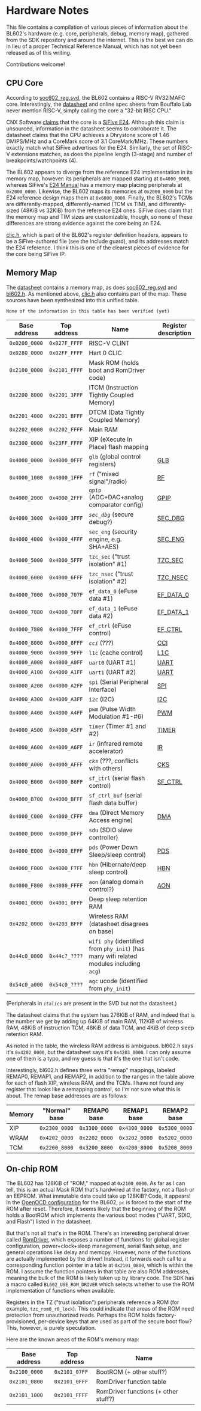 Hardware Notes
==============

This file contains a compilation of various pieces of information about the
BL602's hardware (e.g. core, peripherals, debug, memory map), gathered from
the SDK repository and around the internet. This is the best we can do in lieu
of a proper Technical Reference Manual, which has not yet been released as of
this writing.

Contributions welcome!

CPU Core
--------
According to [soc602_reg.svd][2], the BL602 contains a RISC-V RV32IMAFC core.
Interestingly, the [datasheet][1] and online spec sheets from Bouffalo Lab
never mention RISC-V, simply calling the core a "32-bit RISC CPU."

CNX Software [claims][5] that the core is a [SiFive E24][6]. Although this
claim is unsourced, information in the datasheet seems to corroborate it. The
datasheet claims that the CPU achieves a Dhrystone score of 1.46 DMIPS/MHz and
a CoreMark score of 3.1 CoreMark/MHz. These numbers exactly match what SiFive
advertises for the E24. Similarly, the set of RISC-V extensions matches, as
does the pipeline length (3-stage) and number of breakpoints/watchpoints (4).

The BL602 appears to diverge from the reference E24 implementation in its
memory map, however: its peripherals are mapped starting at `0x4000_0000`,
whereas SiFive's [E24 Manual][7] has a memory map placing peripherals at
`0x2000_0000`. Likewise, the BL602 maps its memories at `0x2000_0000` but the
E24 reference design maps them at `0x6000_0000`. Finally, the BL602's TCMs are
differently-mapped, differently-named (TCM vs TIM), and differently-sized
(48KiB vs 32KiB) from the reference E24 ones. SiFive does claim that the memory
map and TIM sizes are customizable, though, so none of these differences are
strong evidence against the core being an E24.

[clic.h][4], which is part of the BL602's register definition headers, appears
to be a SiFive-authored file (see the include guard), and its addresses match
the E24 reference. I think this is one of the clearest pieces of evidence for
the core being SiFive IP.

Memory Map
----------
The [datasheet][1] contains a memory map, as does [soc602_reg.svd][2] and
[bl602.h][3]. As mentioned above, [clic.h][4] also contains part of the map. These sources have been synthesized into this unified table.

```
None of the information in this table has been verified (yet)
```

| Base address  | Top address   |  Name                                                                                    | Register description                |
|---------------|---------------|------------------------------------------------------------------------------------------|-------------------------------------|
| `0x0200_0000` | `0x027F_FFFF` |  RISC-V CLINT                                                                            |                                     |
| `0x0280_0000` | `0x02FF_FFFF` |  Hart 0 CLIC                                                                             |                                     |
| `0x2100_0000` | `0x2101_FFFF` |  Mask ROM (holds boot and RomDriver code)                                                |                                     |
| `0x2200_8000` | `0x2201_3FFF` |  ITCM (Instruction Tightly Coupled Memory)                                               |                                     |
| `0x2201_4000` | `0x2201_BFFF` |  DTCM (Data Tightly Coupled Memory)                                                      |                                     |
| `0x2202_0000` | `0x2202_FFFF` |  Main RAM                                                                                |                                     |
| `0x2300_0000` | `0x23FF_FFFF` |  XIP (eXecute In Place) flash mapping                                                    |                                     |
| `0x4000_0000` | `0x4000_0FFF` |  `glb` (global control registers)                                                        | [GLB](registers/glb.md)             |
| `0x4000_1000` | `0x4000_1FFF` |  `rf` ("mixed signal"/radio)                                                             | [RF](registers/rf.md)               |
| `0x4000_2000` | `0x4000_2FFF` |  `gpip` (ADC+DAC+analog comparator config)                                               | [GPIP](registers/gpip.md)           |
| `0x4000_3000` | `0x4000_3FFF` |  *`sec_dbg`* (secure debug?)                                                             | [SEC_DBG](registers/sec_dbg.md)     |
| `0x4000_4000` | `0x4000_4FFF` |  `sec_eng` (security engine, e.g. SHA+AES)                                               | [SEC_ENG](registers/sec_eng.md)     |
| `0x4000_5000` | `0x4000_5FFF` |  `tzc_sec` ("trust isolation" #1)                                                        | [TZC_SEC](registers/tzc_sec.md)     |
| `0x4000_6000` | `0x4000_6FFF` |  `tzc_nsec` ("trust isolation" #2)                                                       | [TZC_NSEC](registers/tzc_nsec.md)   |
| `0x4000_7000` | `0x4000_707F` |  `ef_data_0` (eFuse data #1)                                                             | [EF_DATA_0](registers/ef_data_0.md) |
| `0x4000_7080` | `0x4000_70FF` |  `ef_data_1` (eFuse data #2)                                                             | [EF_DATA_1](registers/ef_data_1.md) |
| `0x4000_7800` | `0x4000_7FFF` |  `ef_ctrl` (eFuse control)                                                               | [EF_CTRL](registers/ef_ctrl.md)     |
| `0x4000_8000` | `0x4000_8FFF` |  *`cci`* (???)                                                                           | [CCI](registers/cci.md)             |
| `0x4000_9000` | `0x4000_9FFF` |  `l1c` (cache control)                                                                   | [L1C](registers/l1c.md)             |
| `0x4000_A000` | `0x4000_A0FF` |  `uart0` (UART #1)                                                                       | [UART](registers/uart.md)           |
| `0x4000_A100` | `0x4000_A1FF` |  `uart1` (UART #2)                                                                       | [UART](registers/uart.md)           |
| `0x4000_A200` | `0x4000_A2FF` |  `spi` (Serial Peripheral Interface)                                                     | [SPI](registers/spi.md)             |
| `0x4000_A300` | `0x4000_A3FF` |  `i2c` (I2C)                                                                             | [I2C](registers/i2c.md)             |
| `0x4000_A400` | `0x4000_A4FF` |  `pwm` (Pulse Width Modulation #1-#6)                                                    | [PWM](registers/pwm.md)             |
| `0x4000_A500` | `0x4000_A5FF` |  `timer` (Timer #1 and #2)                                                               | [TIMER](registers/timer.md)         |
| `0x4000_A600` | `0x4000_A6FF` |  `ir` (infrared remote accelerator)                                                      | [IR](registers/ir.md)               |
| `0x4000_A000` | `0x4000_AFFF` |  *`cks`* (???, conflicts with others)                                                    | [CKS](registers/cks.md)             |
| `0x4000_B000` | `0x4000_B6FF` |  `sf_ctrl` (serial flash control)                                                        | [SF_CTRL](registers/sf_ctrl.md)     |
| `0x4000_B700` | `0x4000_BFFF` |  `sf_ctrl_buf` (serial flash data buffer)                                                |                                     |
| `0x4000_C000` | `0x4000_CFFF` |  `dma` (Direct Memory Access engine)                                                     | [DMA](registers/dma.md)             |
| `0x4000_D000` | `0x4000_DFFF` |  `sdu` (SDIO slave controller)                                                           |                                     |
| `0x4000_E000` | `0x4000_EFFF` |  `pds` (Power Down Sleep/sleep control)                                                  | [PDS](registers/pds.md)             |
| `0x4000_F000` | `0x4000_F7FF` |  `hbn` (Hibernate/deep sleep control)                                                    | [HBN](registers/hbn.md)             |
| `0x4000_F800` | `0x4000_FFFF` |  `aon` (analog domain control?)                                                          | [AON](registers/aon.md)             |
| `0x4001_0000` | `0x4001_0FFF` |  Deep sleep retention RAM                                                                |                                     |
| `0x4202_0000` | `0x4203_BFFF` |  Wireless RAM (datasheet disagrees on base)                                              |                                     |
| `0x44c0_0000` | `0x44c?_????` |  `wifi phy` (identified from `phy_init`) (has many wifi related modules including `acg`) |                                     |
| `0x54c0_a000` | `0x54c0_????` |  `agc` ucode (identified from `phy_init`)                                                |                                     |


(Peripherals in *`italics`* are present in the SVD but not the datasheet.)

The datasheet claims that the system has 276KiB of RAM, and indeed that is the
number we get by adding up 64KiB of main RAM, 112KiB of wireless RAM, 48KiB of
instruction TCM, 48KiB of data TCM, and 4KiB of deep sleep retention RAM.

As noted in the table, the wireless RAM address is ambiguous. bl602.h says it's
`0x4202_0000`, but the datasheet says it's `0x4203_0000`. I can only assume one
of them is a typo, and my guess is that it's the one that isn't code.

Interestingly, bl602.h defines three extra "remap" mappings, labeled REMAP0,
REMAP1, and REMAP2, in addition to the ranges in the table above for each of
flash XIP, wireless RAM, and the TCMs. I have not found any register that looks
like a remapping control, so I'm not sure what this is about. The remap base
addresses are as follows:

| Memory | "Normal" base | REMAP0 base   | REMAP1 base   | REMAP2 base   |
|--------|---------------|---------------|---------------|---------------|
| XIP    | `0x2300_0000` | `0x3300_0000` | `0x4300_0000` | `0x5300_0000` |
| WRAM   | `0x4202_0000` | `0x2202_0000` | `0x3202_0000` | `0x5202_0000` |
| TCM    | `0x2200_8000` | `0x3200_8000` | `0x4200_8000` | `0x5200_8000` |

On-chip ROM
-----------
The BL602 has 128KiB of "ROM," mapped at `0x2100_0000`. As far as I can tell,
this is an actual Mask ROM that's hardwired at the factory, not a flash or an
EEPROM. What immutable data could take up 128KiB? Code, it appears! In the
[OpenOCD configuration][8] for the BL602, `pc` is forced to the start of the
ROM after reset. Therefore, it seems likely that the beginning of the ROM holds
a BootROM which implements the various boot modes ("UART, SDIO, and Flash")
listed in the datasheet.

But that's not all that's in the ROM. There's an interesting peripheral driver
called [RomDriver][9], which exposes a number of functions for global register
configuration, power+clock+sleep management, serial flash setup, and general
operations like delay and memcpy. However, none of the functions are actually
implemented by the driver! Instead, it forwards each call to a corresponding
function pointer in a table at `0x2101_0800`, which is within the ROM. I assume
the function pointers in that table are also ROM addresses, meaning the bulk
of the ROM is likely taken up by library code. The SDK has a macro called
`BL602_USE_ROM_DRIVER` which selects whether to use the ROM implementation of
functions when available.

Registers in the TZ ("trust isolation") peripherals reference a ROM (for
example, `tzc_rom0_r0_lock`). This could indicate that areas of the ROM need
protection from unauthorized reads. Perhaps the ROM holds factory-provisioned,
per-device keys that are used as part of the secure boot flow? This, however,
is purely speculation.

Here are the known areas of the ROM's memory map:

| Base address  | Top address   |  Name                                      |
|---------------|---------------|--------------------------------------------|
| `0x2100_0000` | `0x2101_07FF` |  BootROM (+ other stuff?)                  |
| `0x2101_0800` | `0x2101_0FFF` |  RomDriver function table                  |
| `0x2101_1000` | `0x2101_FFFF` |  RomDriver functions (+ other stuff?)      |

[1]: ../mirrored/BL602_BL604_DS_Datasheet.pdf
[2]: https://github.com/pine64/bl_iot_sdk/tree/master/components/bl602/bl602_std/bl602_std/Device/Bouffalo/BL602/Peripherals/soc602_reg.svd
[3]: https://github.com/pine64/bl_iot_sdk/tree/master/components/bl602/bl602_std/bl602_std/Device/Bouffalo/BL602/Peripherals/bl602.svd
[4]: https://github.com/pine64/bl_iot_sdk/tree/master/components/bl602/bl602_std/bl602_std/RISCV/Core/Include/clic.h
[5]: https://www.cnx-software.com/2020/10/24/bl602-bl604-risc-v-wifi-bluetooth-5-0-le-soc-will-sell-at-esp8266-price-point/#comment-576285
[6]: https://www.sifive.com/cores/e24
[7]: https://sifive.cdn.prismic.io/sifive/dffb6a15-80b3-42cb-99e1-23ce6fd1d052_sifive_E24_rtl_full_20G1.03.00_manual.pdf
[8]: https://github.com/pine64/bl_iot_sdk/tree/master/tools/debug/tgt_602.cfg
[9]: https://github.com/pine64/bl_iot_sdk/tree/master/components/bl602/bl602_std/bl602_std/StdDriver/Inc/bl602_romdriver.h
